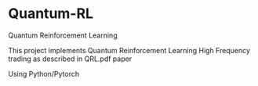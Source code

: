 # Quantum-RL
Quantum Reinforcement Learning

This project implements Quantum Reinforcement Learning High Frequency trading as described in QRL.pdf paper

Using Python/Pytorch
